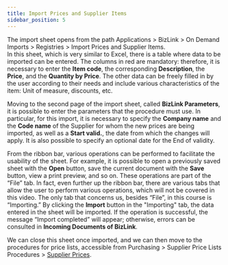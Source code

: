 ```yaml
---
title: Import Prices and Supplier Items
sidebar_position: 5
---
```


The import sheet opens from the path Applications > BizLink > On Demand Imports > Registries > Import Prices and Supplier Items.         
In this sheet, which is very similar to Excel, there is a table where data to be imported can be entered. The columns in red are mandatory: therefore, it is necessary to enter the **Item code**, the corresponding **Description**, the **Price**, and the **Quantity by Price**. The other data can be freely filled in by the user according to their needs and include various characteristics of the item: Unit of measure, discounts, etc.

Moving to the second page of the import sheet, called **BizLink Parameters**, it is possible to enter the parameters that the procedure must use. In particular, for this import, it is necessary to specify the **Company name** and the **Code name** of the Supplier for whom the new prices are being imported, as well as a **Start valid.**, the date from which the changes will apply. It is also possible to specify an optional date for the End of validity.

From the ribbon bar, various operations can be performed to facilitate the usability of the sheet. For example, it is possible to open a previously saved sheet with the **Open** button, save the current document with the **Save** button, view a print preview, and so on. These operations are part of the “File” tab. In fact, even further up the ribbon bar, there are various tabs that allow the user to perform various operations, which will not be covered in this video. The only tab that concerns us, besides “File”, in this course is “Importing.”
By clicking the **Import** button in the "Importing" tab, the data entered in the sheet will be imported. If the operation is successful, the message “Import completed” will appear; otherwise, errors can be consulted in **Incoming Documents of BizLink**.

We can close this sheet once imported, and we can then move to the procedures for price lists, accessible from Purchasing > Supplier Price Lists Procedures > [Supplier Prices](/docs/purchase/purchase-price-lists/procedures/supplier-price).